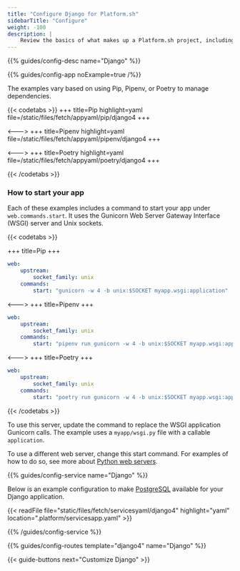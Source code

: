 ```yaml
---
title: "Configure Django for Platform.sh"
sidebarTitle: "Configure"
weight: -100
description: |
    Review the basics of what makes up a Platform.sh project, including its three principle configuration files and how to define them for Django.
---
```


{{% guides/config-desc name="Django" %}}

{{% guides/config-app noExample=true /%}}

The examples vary based on using Pip, Pipenv, or Poetry to manage dependencies.

{{< codetabs >}}
+++
title=Pip
highlight=yaml
file=/static/files/fetch/appyaml/pip/django4
+++

<--->
+++
title=Pipenv
highlight=yaml
file=/static/files/fetch/appyaml/pipenv/django4
+++

<--->
+++
title=Poetry
highlight=yaml
file=/static/files/fetch/appyaml/poetry/django4
+++

{{< /codetabs >}}

### How to start your app

Each of these examples includes a command to start your app under `web.commands.start`.
It uses the Gunicorn Web Server Gateway Interface (WSGI) server and Unix sockets.

{{< codetabs >}}

+++
title=Pip
+++
```yaml {location=".platform.app.yaml"}
web:
    upstream:
        socket_family: unix
    commands:
        start: "gunicorn -w 4 -b unix:$SOCKET myapp.wsgi:application"
```
<--->
+++
title=Pipenv
+++
```yaml {location=".platform.app.yaml"}
web:
    upstream:
        socket_family: unix
    commands:
        start: "pipenv run gunicorn -w 4 -b unix:$SOCKET myapp.wsgi:application"
```
<--->
+++
title=Poetry
+++
```yaml {location=".platform.app.yaml"}
web:
    upstream:
        socket_family: unix
    commands:
        start: "poetry run gunicorn -w 4 -b unix:$SOCKET myapp.wsgi:application"
```
{{< /codetabs >}}


To use this server, update the command to replace the WSGI application Gunicorn calls.
The example uses a `myapp/wsgi.py` file with a callable `application`.

To use a different web server, change this start command.
For examples of how to do so, see more about [Python web servers](../../../languages/python/server.md).

{{% guides/config-service name="Django" %}}

Below is an example configuration to make [PostgreSQL](../../../add-services/postgresql.md) available for your Django application.

{{< readFile file="static/files/fetch/servicesyaml/django4" highlight="yaml" location=".platform/servicesapp.yaml" >}}

{{% /guides/config-service %}}

{{% guides/config-routes template="django4" name="Django" %}}

{{< guide-buttons next="Customize Django" >}}
